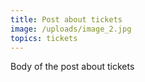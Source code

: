 ```yaml
---
title: Post about tickets
image: /uploads/image_2.jpg
topics: tickets
---
```

Body of the post about tickets
